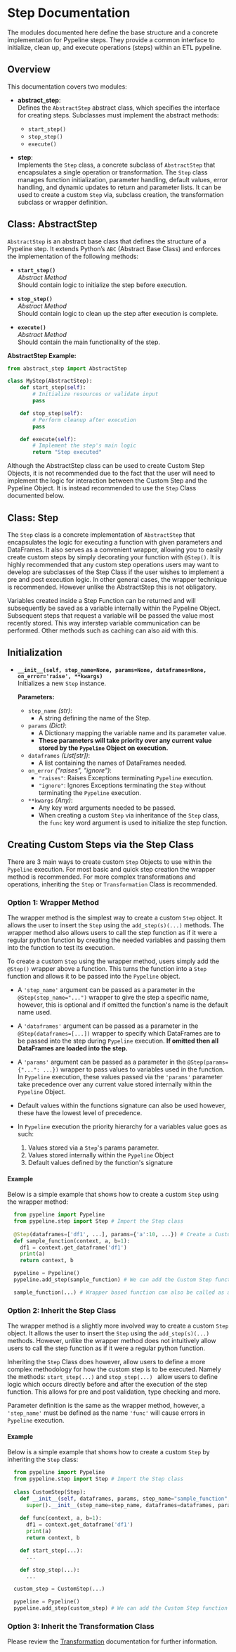 # Step Documentation

The modules documented here define the base structure and a concrete implementation for Pypeline steps. They provide a common interface to initialize, clean up, and execute operations (steps) within an ETL pypeline.

## Overview

This documentation covers two modules:

- **abstract_step**:  
  Defines the `AbstractStep` abstract class, which specifies the interface for creating steps. Subclasses must implement the abstract methods:
  - `start_step()`
  - `stop_step()`
  - `execute()`

- **step**:  
  Implements the `Step` class, a concrete subclass of `AbstractStep` that encapsulates a single operation or transformation. The `Step` class manages function initialization, parameter handling, default values, error handling, and dynamic updates to return and parameter lists. It can be used to create a custom `Step` via, subclass creation, the transformation subclass or wrapper definition.

## Class: AbstractStep

`AbstractStep` is an abstract base class that defines the structure of a Pypeline step. It extends Python’s `ABC` (Abstract Base Class) and enforces the implementation of the following methods:

- **`start_step()`**  
  *Abstract Method*  
  Should contain logic to initialize the step before execution.

- **`stop_step()`**  
  *Abstract Method*  
  Should contain logic to clean up the step after execution is complete.

- **`execute()`**  
  *Abstract Method*  
  Should contain the main functionality of the step.

**AbstractStep Example:**

```python
from abstract_step import AbstractStep

class MyStep(AbstractStep):
    def start_step(self):
        # Initialize resources or validate input
        pass

    def stop_step(self):
        # Perform cleanup after execution
        pass

    def execute(self):
        # Implement the step's main logic
        return "Step executed"
```

Although the AbstractStep class can be used to create Custom Step Objects, it is not recommended due to the fact that the user will need to implement the logic for interaction between the Custom Step and the Pypeline Object. It is instead recommended to use the `Step` Class documented below.

## Class: Step

The `Step` class is a concrete implementation of `AbstractStep` that encapsulates the logic for executing a function with given parameters and DataFrames. It also serves as a convenient wrapper, allowing you to easily create custom steps by simply decorating your function with `@Step()`. It is highly recommended that any custom step operations users may want to develop are subclasses of the Step Class if the user wishes to implement a pre and post execution logic. In other general cases, the wrapper technique is recommended. However unlike the AbstractStep this is not obligatory.

Variables created inside a Step Function can be returned and will subsequently be saved as a variable internally within the Pypeline Object.
Subsequent steps that request a variable will be passed the value most recently stored. This way interstep variable communication can be performed. Other methods such as caching can also aid with this.
  
## Initialization

- **`__init__(self, step_name=None, params=None, dataframes=None, on_error='raise', **kwargs)`**  
  Initializes a new `Step` instance.
  
  **Parameters:**
  
  - `step_name` *(str)*: 
    - A string defining the name of the Step.
  - `params` *(Dict)*: 
    - A Dictionary mapping the variable name and its parameter value.
    - **These parameters will take priority over any current value stored by the `Pypeline` Object on execution.**
  - `dataframes` *(List[str])*: 
    - A list containing the names of DataFrames needed.
  - `on_error` *("raises", "ignore")*: 
    - `"raises"`: Raises Exceptions terminating `Pypeline` execution.
    - `"ignore"`: Ignores Exceptions terminating the `Step` without terminating the `Pypeline` execution.
  - `**kwargs` *(Any)*: 
    - Any key word arguments needed to be passed. 
    - When creating a custom `Step` via inheritance of the `Step` class, the `func` key word argument is used to initialize the step function.

## Creating Custom Steps via the Step Class
There are 3 main ways to create custom `Step` Objects to use within the `Pypeline` execution. For most basic and quick step creation the wrapper method is recommended. For more complex transformations and operations, inheriting the `Step` or `Transformation` Class is recommended.

### Option 1: Wrapper Method
The wrapper method is the simplest way to create a custom `Step` object. It allows the user to insert the `Step` using the `add_step(s)(...)` methods. The wrapper method also allows users to call the step function as if it were a regular python function by creating the needed variables and passing them into the function to test its execution.

To create a custom `Step` using the wrapper method, users simply add the `@Step()` wrapper above a function. This turns the function into a `Step` function and allows it to be passed into the `Pypeline` object. 
- A `'step_name'` argument can be passed as a parameter in the `@Step(step_name="...")` wrapper to give the step a specific name, however, this is optional and if omitted the function's name is the default name used. 
- A `'dataframes'` argument can be passed as a parameter in the `@Step(dataframes=[...])` wrapper to specify which DataFrames are to be passed into the step during `Pypeline` execution. **If omitted then all DataFrames are loaded into the step.**
- A `'params'` argument can be passed as a parameter in the `@Step(params={"...": ...})` wrapper to pass values to variables used in the function. In `Pypeline` execution, these values passed via the `'params'` parameter take precedence over any current value stored internally within the `Pypeline` Object. 
- Default values within the functions signature can also be used however, these have the lowest level of precedence.
- In `Pypeline` execution the priority hierarchy for a variables value goes as such:
  
  1. Values stored via a `Step`'s params parameter.
  2. Values stored internally within the `Pypeline` Object
  3. Default values defined by the function's signature

#### Example

Below is a simple example that shows how to create a custom `Step` using the wrapper method:

```python
  from pypeline import Pypeline
  from pypeline.step import Step # Import the Step class
  
  @Step(dataframes=['df1', ...], params={'a':10, ...}) # Create a Custom Step using the wrapper format
  def sample_function(context, a, b=1):
    df1 = context.get_dataframe('df1')
    print(a)
    return context, b

  pypeline = Pypeline()
  pypeline.add_step(sample_function) # We can add the Custom Step function by passing the function name as an object

  sample_function(...) # Wrapper based function can also be called as a normal python function
```


### Option 2: Inherit the Step Class
The wrapper method is a slightly more involved way to create a custom `Step` object. It allows the user to insert the `Step` using the `add_step(s)(...)` methods. However, unlike the wrapper method does not intuitively allow users to call the step function as if it were a regular python function. 

Inheriting the `Step` Class does however, allow users to define a more complex methodology for how the custom step is to be executed. Namely the methods: `start_step(...)` and `stop_step(...) ` allow users to define logic which occurs directly before and after the execution of the step function. This allows for pre and post validation, type checking and more.

Parameter definition is the same as the wrapper method, however, a `'step_name'` must be defined as the name `'func'` will cause errors in `Pypeline` execution.

#### Example

Below is a simple example that shows how to create a custom `Step` by inheriting the `Step` class:

```python
  from pypeline import Pypeline
  from pypeline.step import Step # Import the Step class
  
  class CustomStep(Step):
    def __init__(self, dataframes, params, step_name="sample_function", on_error="raise", ...):
      super().__init__(step_name=step_name, dataframes=dataframes, params=params, func=self.func, on_error=on_error)
    
    def func(context, a, b=1):
      df1 = context.get_dataframe('df1')
      print(a)
      return context, b

    def start_step(...):
      ...

    def stop_step(...):
      ...

  custom_step = CustomStep(...)

  pypeline = Pypeline()
  pypeline.add_step(custom_step) # We can add the Custom Step function by passing the object
```

### Option 3: Inherit the Transformation Class

Please review the [Transformation](transformations/transformation.md) documentation for further information.
